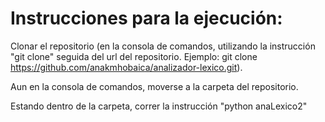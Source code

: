 # Instrucciones para la ejecución:

Clonar el repositorio (en la consola de comandos, utilizando la instrucción "git clone" seguida del url del repositorio. Ejemplo: git clone https://github.com/anakmhobaica/analizador-lexico.git).

Aun en la consola de comandos, moverse a la carpeta del repositorio.

Estando dentro de la carpeta, correr la instrucción "python anaLexico2" 
